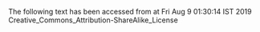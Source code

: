 The following text has been accessed from at Fri Aug 9 01:30:14 IST 2019
Creative_Commons_Attribution-ShareAlike_License
